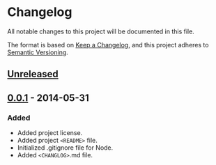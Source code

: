 # Changelog
All notable changes to this project will be documented in this file.

The format is based on [Keep a Changelog](https://keepachangelog.com/en/1.0.0/),
and this project adheres to [Semantic Versioning](https://semver.org/spec/v2.0.0.html).

## [Unreleased]

## [0.0.1] - 2014-05-31
### Added
- Added project license.
- Added project `<README>` file.
- Initialized .gitignore file for Node.
- Added `<CHANGLOG>`.md file.

[Unreleased]: https://github.com/ogre2/superuser-app/compare/v0.0.1...HEAD
[0.0.1]: https://github.com/ogre2/superuser-app/releases/tag/v0.0.1